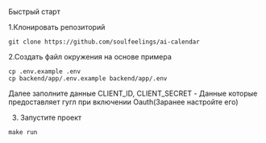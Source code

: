 Быстрый старт

1.Клонировать репозиторий
```
git clone https://github.com/soulfeelings/ai-calendar
```

2.Создать файл окружения на основе примера
```
cp .env.example .env 
cp backend/app/.env.example backend/app/.env
```

Далее заполните данные
CLIENT_ID, CLIENT_SECRET - Данные которые предоставляет гугл при включении Oauth(Заранее настройте его)

3. Запустите проект

``` 
make run
```
